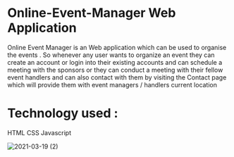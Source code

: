 # Online-Event-Manager Web Application 
Online Event Manager is an Web application which can be used to organise the events . 
So whenever any user wants to organize an event they can create an account or login into their existing accounts and can schedule a meeting with the sponsors or they can conduct a meeting with their fellow event handlers and can also contact with them by visiting the Contact page which will provide them with event managers / handlers current location 


# Technology used :
HTML 
CSS 
Javascript 

![2021-03-19 (2)](https://user-images.githubusercontent.com/72685035/111789176-defe5e80-88e6-11eb-9b05-cf27fe78ef40.png)
